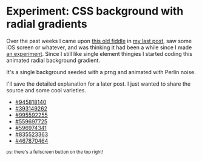 <!--
  date: 2022-07-08
  modified: 2022-07-10
  slug: experiment-radialgradient
  type: post
  excerpt: A single background with radial gradients seeded with a prng and animated with Perlin noise.
  categories: code, JavaScript
  tags: JavaScript, cool shit, gradient
  metaKeyword: radial
  metaDescription: A single background with radial gradients seeded with a prng and animated with Perlin noise.
  related: search/experiment experiment-bezier experiment-blob experiment-boids experiment-clouds experiment-ff experiment-fire experiment-flowfield experiment-glass experiment-grid experiment-heart experiment-marbles experiment-plasma experiment-radialdifference experiment-snow experiment-spiralmap experiment-starzoom experiment-touches experiment-vertical experiment-voronoi
-->

# Experiment: CSS background with radial gradients

Over the past weeks I came upon [this old fiddle](http://jsfiddle.net/Sjeiti/v37cn5gk/) in [my last post](/jsfiddles), saw some iOS screen or whatever, and was thinking it had been a while since I made [an experiment](/search/experiment).
Since I still like single element thingies I started coding this animated radial background gradient.

It's a single background seeded with a prng and animated with Perlin noise.

I'll save the detailed explanation for a later post. I just wanted to share the source and some cool varieties.

- [#945818140](#945818140)
- [#393149262](#393149262)
- [#995592255](#995592255)
- [#559697725](#559697725)
- [#596974341](#596974341)
- [#835523363](#835523363)
- [#467870464](#467870464)

<small>ps: there's a fullscreen button on the top right!</small>

<pre><code data-language="javascript" data-src="/static/experiment/radialgradient.js"></code></pre>

